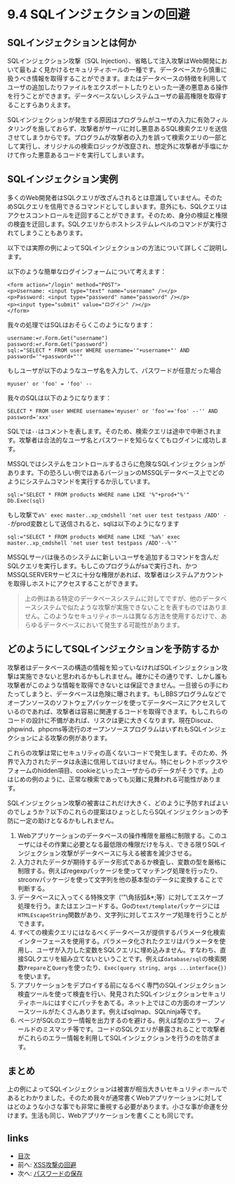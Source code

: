 # 9.4 SQLインジェクションの回避
## SQLインジェクションとは何か
SQLインジェクション攻撃（SQL Injection）、省略して注入攻撃はWeb開発において最もよく見かけるセキュリティホールの一種です。データベースから慎重に扱うべき情報を取得することができます。またはデータベースの特徴を利用してユーザの追加したりファイルをエクスポートしたりといった一連の悪意ある操作を行うことができます。データベースないしシステムユーザの最高権限を取得することすらありえます。

SQLインジェクションが発生する原因はプログラムがユーザの入力に有効フィルタリングを施しておらず、攻撃者がサーバに対し悪意あるSQL検索クエリを送信させてしまうからです。プログラムが攻撃者の入力を誤って検索クエリの一部として実行し、オリジナルの検索ロジックが改竄され、想定外に攻撃者が手塩にかけて作った悪意あるコードを実行してしまいます。
## SQLインジェクション実例
多くのWeb開発者はSQLクエリが改ざんされるとは意識していません。そのためSQLクエリを信用できるコマンドとしてしまいます。意外にも、SQLクエリはアクセスコントロールを迂回することができます。そのため、身分の検証と権限の検査を迂回します。SQLクエリからホストシステムレベルのコマンドが実行されてしまうこともあります。

以下では実際の例によってSQLインジェクションの方法について詳しくご説明します。

以下のような簡単なログインフォームについて考えます：

	<form action="/login" method="POST">
	<p>Username: <input type="text" name="username" /></p>
	<p>Password: <input type="password" name="password" /></p>
	<p><input type="submit" value="ログイン" /></p>
	</form>

我々の処理ではSQLはおそらくこのようになります：

	username:=r.Form.Get("username")
	password:=r.Form.Get("password")
	sql:="SELECT * FROM user WHERE username='"+username+"' AND password='"+password+"'"

もしユーザが以下のようなユーザ名を入力して、パスワードが任意だった場合

	myuser' or 'foo' = 'foo' --

我々のSQLは以下のようになります：

	SELECT * FROM user WHERE username='myuser' or 'foo'=='foo' --'' AND password='xxx'

SQLでは`--`はコメントを表します。そのため、検索クエリは途中で中断されます。攻撃者は合法的なユーザ名とパスワードを知らなくてもログインに成功します。

MSSQLではシステムをコントロールするさらに危険なSQLインジェクションがあります。下の恐ろしい例ではあるバージョンのMSSQLデータベース上でどのようにシステムコマンドを実行するか示しています。

	sql:="SELECT * FROM products WHERE name LIKE '%"+prod+"%'"
	Db.Exec(sql)

もし攻撃で`a%' exec master..xp_cmdshell 'net user test testpass /ADD' --`がprod変数として送信されると、sqlは以下のようになります

	sql:="SELECT * FROM products WHERE name LIKE '%a%' exec master..xp_cmdshell 'net user test testpass /ADD'--%'"

MSSQLサーバは後ろのシステムに新しいユーザを追加するコマンドを含んだSQLクエリを実行します。もしこのプログラムがsaで実行され、かつMSSQLSERVERサービスに十分な権限があれば、攻撃者はシステムアカウントを取得しホストにアクセスすることができます。

>上の例はある特定のデータベースシステムに対してですが、他のデータベースシステムで似たような攻撃が実施できないことを表すものではありません。このようなセキュリティホールは異なる方法を使用するだけで、あらゆるデータベースにおいて発生する可能性があります。


## どのようにしてSQLインジェクションを予防するか
攻撃者はデータベースの構造の情報を知っていなければSQLインジェクション攻撃は実施できないと思われるかもしれません。確かにその通りです、しかし誰も攻撃者がこのような情報を取得できないとは保証できません。一旦彼らの手にわたってしまうと、データベースは危険に曝されます。もしBBSプログラムなどでオープンソースのソフトウェアパッケージを使ってデータベースにアクセスしているのであれば、攻撃者は容易に関連するコードを取得できます。もしこれらのコードの設計に不備があれば、リスクは更に大きくなります。現在Discuz、phpwind、phpcms等流行のオープンソースプログラムはいずれもSQLインジェクションによる攻撃の例があります。

これらの攻撃は常にセキュリティの高くないコードで発生します。そのため、外界で入力されたデータは永遠に信用してはいけません。特にセレクトボックスやフォームのhidden項目、cookieといったユーザからのデータがそうです。上のはじめの例のように、正常な検索であっても災難に見舞われる可能性があります。

SQLインジェクション攻撃の被害はこれだけ大きく、どのように予防すればよいのでしょうか？以下のこれらの提案はひょっとしたらSQLインジェクションの予防に一定の助けとなるかもしれません。

1. Webアプリケーションのデータベースの操作権限を厳格に制限する。このユーザにはその作業に必要となる最低限の権限だけを与え、できる限りSQLインジェクション攻撃がデータベースに与える被害を減少させる。
2. 入力されたデータが期待するデータ形式であるか検査し、変数の型を厳格に制限する。例えばregexpパッケージを使ってマッチング処理を行ったり、strconvパッケージを使って文字列を他の基本型のデータに変換することで判断する。
3. データベースに入ってくる特殊文字（'"\角括弧&*;等）に対してエスケープ処理を行う。またはエンコードする。Goの`text/template`パッケージには`HTMLEscapeString`関数があり、文字列に対してエスケープ処理を行うことができます。
4. すべての検索クエリにはなるべくデータベースが提供するパラメータ化検索インターフェースを使用する。パラメータ化されたクエリはパラメータを使用し、ユーザが入力した変数をSQLクエリに埋め込みません。すなわち、直接SQLクエリを組み立てないということです。例えば`database/sql`の検索関数`Prepare`と`Query`を使ったり、`Exec(query string, args ...interface{})`を使います。
5. アプリケーションをデプロイする前になるべく専門のSQLインジェクション検査ツールを使って検査を行い、発見されたSQLインジェクションセキュリティホールにはすぐにパッチをあてる。ネット上ではこの方面のオープンソースツールがたくさんあります。例えばsqlmap、SQLninja等です。
6. ページがSQLのエラー情報を出力するのを避ける。例えば型のエラー、フィールドのミスマッチ等です。コードのSQLクエリが暴露されることで攻撃者がこれらのエラー情報を利用してSQLインジェクションを行うのを防ぎます。

## まとめ
上の例によってSQLインジェクションは被害が相当大きいセキュリティホールであるとわかりました。そのため我々が通常書くWebアプリケーションに対してはどのような小さな事でも非常に重視する必要があります。小さな事が命運を分けます。生活も同じ、Webアプリケーションを書くことも同じです。

## links
   * [目次](<preface.md>)
   * 前へ: [XSS攻撃の回避](<09.3.md>)
   * 次へ: [パスワードの保存](<09.5.md>)
